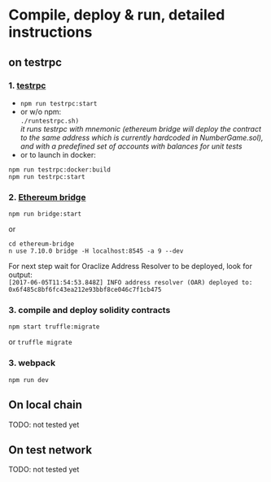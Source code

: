 
# Compile, deploy & run, detailed instructions
## on testrpc
### 1. [testrpc](https://github.com/ethereumjs/testrpc)
 * `npm run testrpc:start`
 * or w/o npm:  
   `./runtestrpc.sh)`  
_it runs testrpc with mnemonic (ethereum bridge will deploy the contract to the same address which is currently hardcoded in NumberGame.sol), and with a predefined set of accounts with balances for unit tests_  
  * or to launch in docker:  
   ```
   npm run testrpc:docker:build
   npm run testrpc:start
   ```

### 2.  [Ethereum bridge](https://github.com/oraclize/ethereum-bridge)  
  ```
  npm run bridge:start
  ```  
  or
  ```
  cd ethereum-bridge
  n use 7.10.0 bridge -H localhost:8545 -a 9 --dev
  ```  
For next step wait for Oraclize Address Resolver to be deployed, look for output:  
`[2017-06-05T11:54:53.848Z] INFO address resolver (OAR) deployed to: 0x6f485c8bf6fc43ea212e93bbf8ce046c7f1cb475`
### 3. compile and deploy solidity contracts
```
npm start truffle:migrate
```
 or `truffle migrate`
### 3. webpack
```
npm run dev
````
## On local chain
TODO: not tested yet

## On test network
TODO: not tested yet
